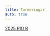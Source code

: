 ```yaml
---
title: Turneringar
auto: true
---
```


[2025 RIO B](https://christernilsson.github.io/2025/013-Berger/?http://127.0.0.1:5501/?TITLE=RIO+2025+B&GAMES=2&ROUNDS=9&SORT=0&ONE=1&BALANCE=0&p=1504+Thomas+Paulin&p=1773+Per+Eriksson&p=1676+Onni+Aikio&p=1600+Roland+Eriksson&p=1598+Helge+Bergstr%C3%B6m&p=1666+Abbas+Razavi&p=1621+Jouko+Liistamo&p=1570+Per+Hamnstr%C3%B6m&p=1700+Christer+Nilsson&r1=011x&r2=r00x&r15=xx0x&r16=xx1x)
